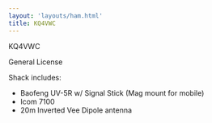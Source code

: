 ```yaml
---
layout: 'layouts/ham.html'
title: KQ4VWC
---
```

KQ4VWC

General License

Shack includes:
- Baofeng UV-5R w/ Signal Stick (Mag mount for mobile)
- Icom 7100
- 20m Inverted Vee Dipole antenna

